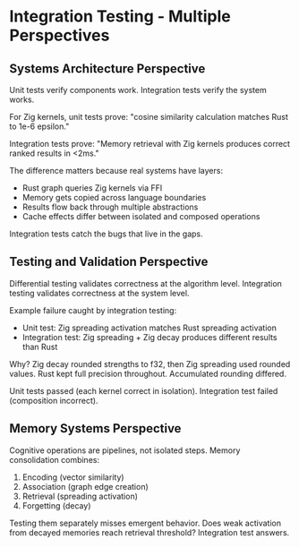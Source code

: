 # Integration Testing - Multiple Perspectives

## Systems Architecture Perspective

Unit tests verify components work. Integration tests verify the system works.

For Zig kernels, unit tests prove: "cosine similarity calculation matches Rust to 1e-6 epsilon."

Integration tests prove: "Memory retrieval with Zig kernels produces correct ranked results in <2ms."

The difference matters because real systems have layers:
- Rust graph queries Zig kernels via FFI
- Memory gets copied across language boundaries
- Results flow back through multiple abstractions
- Cache effects differ between isolated and composed operations

Integration tests catch the bugs that live in the gaps.

## Testing and Validation Perspective

Differential testing validates correctness at the algorithm level. Integration testing validates correctness at the system level.

Example failure caught by integration testing:
- Unit test: Zig spreading activation matches Rust spreading activation
- Integration test: Zig spreading + Zig decay produces different results than Rust

Why? Zig decay rounded strengths to f32, then Zig spreading used rounded values. Rust kept full precision throughout. Accumulated rounding differed.

Unit tests passed (each kernel correct in isolation). Integration test failed (composition incorrect).

## Memory Systems Perspective

Cognitive operations are pipelines, not isolated steps. Memory consolidation combines:
1. Encoding (vector similarity)
2. Association (graph edge creation)
3. Retrieval (spreading activation)
4. Forgetting (decay)

Testing them separately misses emergent behavior. Does weak activation from decayed memories reach retrieval threshold? Integration test answers.
